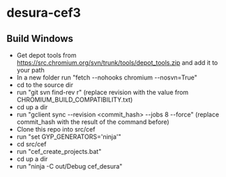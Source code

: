 desura-cef3
===========


Build Windows
-----------

 * Get depot tools from https://src.chromium.org/svn/trunk/tools/depot_tools.zip and add it to your path
 * In a new folder run "fetch --nohooks chromium --nosvn=True"
 * cd to the source dir
 * run "git svn find-rev r<revision>" (replace revision with the value from CHROMIUM_BUILD_COMPATIBILITY.txt)
 * cd up a dir
 * run "gclient sync --revision <commit_hash> --jobs 8 --force" (replace commit_hash with the result of the command before)
 * Clone this repo into src/cef
 * run "set GYP_GENERATORS='ninja'"
 * cd src/cef
 * run "cef_create_projects.bat"
 * cd up a dir
 * run "ninja -C out/Debug cef_desura"
